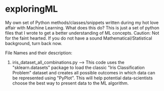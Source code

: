 # exploringML
My own set of Python methods/classes/snippets written during my hot love affair with Machine Learning.
What does this do?
This is just a set of python files that I wrote to get a better understanding of ML concepts.
Caution: Not for the faint hearted. If you do not have a sound Mathematical/Statistical background, turn back now.

File Names and their description:
1. iris_dataset_all_combinations.py --> This code uses the "sklearn.datasets" package to load the classic
"Iris Classification Problem" dataset and creates all possible outcomes in which data can be represented using "PyPlot".
This will help potential data-scientists choose the best way to present data to the ML algorithm.


